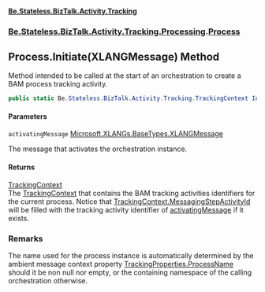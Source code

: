 #### [Be.Stateless.BizTalk.Activity.Tracking](README.md 'README')
### [Be.Stateless.BizTalk.Activity.Tracking.Processing](Be.Stateless.BizTalk.Activity.Tracking.Processing.md 'Be.Stateless.BizTalk.Activity.Tracking.Processing').[Process](Process.md 'Be.Stateless.BizTalk.Activity.Tracking.Processing.Process')

## Process.Initiate(XLANGMessage) Method

Method intended to be called at the start of an orchestration to create a BAM process tracking activity.

```csharp
public static Be.Stateless.BizTalk.Activity.Tracking.TrackingContext Initiate(Microsoft.XLANGs.BaseTypes.XLANGMessage activatingMessage);
```
#### Parameters

<a name='Be.Stateless.BizTalk.Activity.Tracking.Processing.Process.Initiate(Microsoft.XLANGs.BaseTypes.XLANGMessage).activatingMessage'></a>

`activatingMessage` [Microsoft.XLANGs.BaseTypes.XLANGMessage](https://docs.microsoft.com/en-us/dotnet/api/Microsoft.XLANGs.BaseTypes.XLANGMessage 'Microsoft.XLANGs.BaseTypes.XLANGMessage')

The message that activates the orchestration instance.

#### Returns
[TrackingContext](TrackingContext.md 'Be.Stateless.BizTalk.Activity.Tracking.TrackingContext')  
The [TrackingContext](TrackingContext.md 'Be.Stateless.BizTalk.Activity.Tracking.TrackingContext') that contains the BAM tracking activities identifiers for the current process.
Notice that [TrackingContext.MessagingStepActivityId](TrackingContext.MessagingStepActivityId.md 'Be.Stateless.BizTalk.Activity.Tracking.TrackingContext.MessagingStepActivityId') will be
filled with the tracking activity identifier of [activatingMessage](Process.Initiate(XLANGMessage).md#Be.Stateless.BizTalk.Activity.Tracking.Processing.Process.Initiate(Microsoft.XLANGs.BaseTypes.XLANGMessage).activatingMessage 'Be.Stateless.BizTalk.Activity.Tracking.Processing.Process.Initiate(Microsoft.XLANGs.BaseTypes.XLANGMessage).activatingMessage') if it exists.

### Remarks
The name used for the process instance is automatically determined by the ambient message context property [TrackingProperties.ProcessName](TrackingProperties.ProcessName.md 'Be.Stateless.BizTalk.ContextProperties.TrackingProperties.ProcessName') should it be non null nor empty, or the
containing namespace of the calling orchestration otherwise.